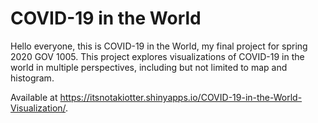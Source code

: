 # COVID-19 in the World
Hello everyone, this is COVID-19 in the World, my final project for spring 2020 GOV 1005. This project explores visualizations of COVID-19 in the world in multiple perspectives, including but not limited to map and histogram.

Available at https://itsnotakiotter.shinyapps.io/COVID-19-in-the-World-Visualization/.